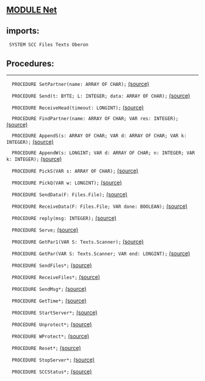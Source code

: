 
## [MODULE Net](https://github.com/io-core/System/blob/main/Net.Mod)

  ## imports:
` SYSTEM SCC Files Texts Oberon`
## Procedures:
---

`  PROCEDURE SetPartner(name: ARRAY OF CHAR);` [(source)](https://github.com/io-core/System/blob/main/Net.Mod#L22)


`  PROCEDURE Send(t: BYTE; L: INTEGER; data: ARRAY OF CHAR);` [(source)](https://github.com/io-core/System/blob/main/Net.Mod#L26)


`  PROCEDURE ReceiveHead(timeout: LONGINT);` [(source)](https://github.com/io-core/System/blob/main/Net.Mod#L30)


`  PROCEDURE FindPartner(name: ARRAY OF CHAR; VAR res: INTEGER);` [(source)](https://github.com/io-core/System/blob/main/Net.Mod#L42)


`  PROCEDURE AppendS(s: ARRAY OF CHAR; VAR d: ARRAY OF CHAR; VAR k: INTEGER);` [(source)](https://github.com/io-core/System/blob/main/Net.Mod#L61)


`  PROCEDURE AppendW(s: LONGINT; VAR d: ARRAY OF CHAR; n: INTEGER; VAR k: INTEGER);` [(source)](https://github.com/io-core/System/blob/main/Net.Mod#L67)


`  PROCEDURE PickS(VAR s: ARRAY OF CHAR);` [(source)](https://github.com/io-core/System/blob/main/Net.Mod#L73)


`  PROCEDURE PickQ(VAR w: LONGINT);` [(source)](https://github.com/io-core/System/blob/main/Net.Mod#L79)


`  PROCEDURE SendData(F: Files.File);` [(source)](https://github.com/io-core/System/blob/main/Net.Mod#L85)


`  PROCEDURE ReceiveData(F: Files.File; VAR done: BOOLEAN);` [(source)](https://github.com/io-core/System/blob/main/Net.Mod#L106)


`  PROCEDURE reply(msg: INTEGER);` [(source)](https://github.com/io-core/System/blob/main/Net.Mod#L131)


`  PROCEDURE Serve;` [(source)](https://github.com/io-core/System/blob/main/Net.Mod#L143)


`  PROCEDURE GetPar1(VAR S: Texts.Scanner);` [(source)](https://github.com/io-core/System/blob/main/Net.Mod#L203)


`  PROCEDURE GetPar(VAR S: Texts.Scanner; VAR end: LONGINT);` [(source)](https://github.com/io-core/System/blob/main/Net.Mod#L207)


`  PROCEDURE SendFiles*;` [(source)](https://github.com/io-core/System/blob/main/Net.Mod#L217)


`  PROCEDURE ReceiveFiles*;` [(source)](https://github.com/io-core/System/blob/main/Net.Mod#L258)


`  PROCEDURE SendMsg*;` [(source)](https://github.com/io-core/System/blob/main/Net.Mod#L301)


`  PROCEDURE GetTime*;` [(source)](https://github.com/io-core/System/blob/main/Net.Mod#L320)


`  PROCEDURE StartServer*;` [(source)](https://github.com/io-core/System/blob/main/Net.Mod#L336)


`  PROCEDURE Unprotect*;` [(source)](https://github.com/io-core/System/blob/main/Net.Mod#L343)


`  PROCEDURE WProtect*;` [(source)](https://github.com/io-core/System/blob/main/Net.Mod#L347)


`  PROCEDURE Reset*;` [(source)](https://github.com/io-core/System/blob/main/Net.Mod#L351)


`  PROCEDURE StopServer*;` [(source)](https://github.com/io-core/System/blob/main/Net.Mod#L355)


`  PROCEDURE SCCStatus*;` [(source)](https://github.com/io-core/System/blob/main/Net.Mod#L360)

